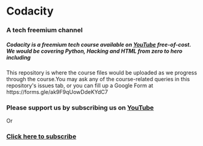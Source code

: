 <h1>Codacity</h1>
<h3>A tech freemium channel</h3>
<h5>Codacity is a freemium tech course available on <a href="https://www.youtube.com/channel/UCtMjsmILjvyjYc3le2y1Uxg">YouTube</a> free-of-cost. We would be covering Python, Hacking and HTML from zero to hero including </h5>
<p>This repository is where the course files would be uploaded as we progress through the course.You may ask any of the course-related queries in this repository's issues tab, or you can fill up a Google Form at https://forms.gle/ak9F9qUowDdeKYdC7</p>
<h3>Please support us by subscribing us on <a href="https://www.youtube.com/channel/UCtMjsmILjvyjYc3le2y1Uxg">YouTube</a></h3>
<p>Or</p>
<h3><a href="https://www.youtube.com/channel/UCtMjsmILjvyjYc3le2y1Uxg?sub_confirmation=1">Click here to subscribe</a></h3>
